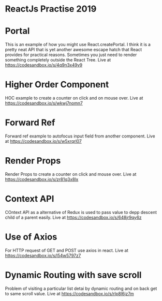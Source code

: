# ReactJs Practise 2019
# Portal
This is an example of how you might use React.createPortal. I think it is a pretty neat API that is yet another awesome escape hatch that React provides for practical reasons. Sometimes you just need to render something completely outside the React Tree. Live at https://codesandbox.io/s/4q9n3x49v9
# Higher Order Component
HOC example to create a counter on click and on mouse over. Live at https://codesandbox.io/s/wkwj7nomn7
# Forward Ref
Forward ref example to autofocus input field from another component. Live at https://codesandbox.io/s/w5xrqrl07
# Render Props
Render Props to create a counter on click and mouse over. Live at https://codesandbox.io/s/zr81q3x8lx
# Context API
COntext API as a alternative of Redux is used to pass value to depp descent child of a parent easily. Live at https://codesandbox.io/s/648jr9qy6z 
# Use of Axios
For HTTP request of GET and POST use axios in react. Live at https://codesandbox.io/s/l54w5797z7
# Dynamic Routing with save scroll
Problem of visiting a particular list detai by dynamic routing and on back get to same scroll value. Live at https://codesandbox.io/s/rlp8l6jz7m
